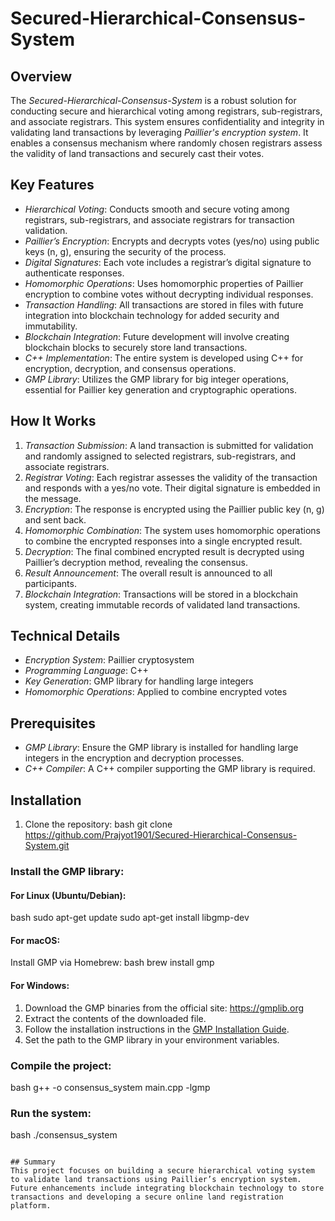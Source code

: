 # Secured-Hierarchical-Consensus-System

## Overview

The *Secured-Hierarchical-Consensus-System* is a robust solution for conducting secure and hierarchical voting among registrars, sub-registrars, and associate registrars. This system ensures confidentiality and integrity in validating land transactions by leveraging *Paillier's encryption system*. It enables a consensus mechanism where randomly chosen registrars assess the validity of land transactions and securely cast their votes.

## Key Features
- *Hierarchical Voting*: Conducts smooth and secure voting among registrars, sub-registrars, and associate registrars for transaction validation.
- *Paillier’s Encryption*: Encrypts and decrypts votes (yes/no) using public keys (n, g), ensuring the security of the process.
- *Digital Signatures*: Each vote includes a registrar’s digital signature to authenticate responses.
- *Homomorphic Operations*: Uses homomorphic properties of Paillier encryption to combine votes without decrypting individual responses.
- *Transaction Handling*: All transactions are stored in files with future integration into blockchain technology for added security and immutability.
- *Blockchain Integration*: Future development will involve creating blockchain blocks to securely store land transactions.
- *C++ Implementation*: The entire system is developed using C++ for encryption, decryption, and consensus operations.
- *GMP Library*: Utilizes the GMP library for big integer operations, essential for Paillier key generation and cryptographic operations.

## How It Works
1. *Transaction Submission*: A land transaction is submitted for validation and randomly assigned to selected registrars, sub-registrars, and associate registrars.
2. *Registrar Voting*: Each registrar assesses the validity of the transaction and responds with a yes/no vote. Their digital signature is embedded in the message.
3. *Encryption*: The response is encrypted using the Paillier public key (n, g) and sent back.
4. *Homomorphic Combination*: The system uses homomorphic operations to combine the encrypted responses into a single encrypted result.
5. *Decryption*: The final combined encrypted result is decrypted using Paillier’s decryption method, revealing the consensus.
6. *Result Announcement*: The overall result is announced to all participants.
7. *Blockchain Integration*: Transactions will be stored in a blockchain system, creating immutable records of validated land transactions.

## Technical Details
- *Encryption System*: Paillier cryptosystem
- *Programming Language*: C++
- *Key Generation*: GMP library for handling large integers
- *Homomorphic Operations*: Applied to combine encrypted votes

## Prerequisites
- *GMP Library*: Ensure the GMP library is installed for handling large integers in the encryption and decryption processes.
- *C++ Compiler*: A C++ compiler supporting the GMP library is required.

## Installation
1. Clone the repository:
   bash
   git clone https://github.com/Prajyot1901/Secured-Hierarchical-Consensus-System.git

### Install the GMP library:

#### For Linux (Ubuntu/Debian):
bash
sudo apt-get update
sudo apt-get install libgmp-dev


#### For macOS:
Install GMP via Homebrew:
bash
brew install gmp


#### For Windows:
1. Download the GMP binaries from the official site: https://gmplib.org
2. Extract the contents of the downloaded file.
3. Follow the installation instructions in the [GMP Installation Guide](https://gmplib.org/manual/Installing-GMP.html#Installing-GMP).
4. Set the path to the GMP library in your environment variables.

### Compile the project:
bash
g++ -o consensus_system main.cpp -lgmp


### Run the system:
bash
./consensus_system
```

## Summary
This project focuses on building a secure hierarchical voting system to validate land transactions using Paillier’s encryption system. Future enhancements include integrating blockchain technology to store transactions and developing a secure online land registration platform.
